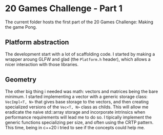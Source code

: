 
# 20 Games Challenge - Part 1

The current folder hosts the first part of the 20 Games Challenge: Making the game Pong.

## Platform abstraction

The development start with a lot of scaffolding code.
I started by making a wrapper aroung GLFW and glad (the `Platform.h` header), which allows a nicer interaction with 
those libraries.

## Geometry

The other big thing i needed was math: vectors and matrices being the bare minimum.
I started implementing a vector with a generic storage class: `VecImpl<T, N>` that gives base storage to the vectors,
and then creating specialized versions of the `Vec<T, N>` class as childs.
This will allow me eradicate the naive std::array storage and incorporate intrinsics when performance requirements will lead me to do so.
I tipically implement the generic functions specializing per size, and often using the CRTP pattern.
This time, being in c++20 i tried to see if the concepts could help me.